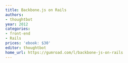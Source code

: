 ```yaml
---
title: Backbone.js on Rails
authors:
- thoughtbot
year: 2012
categories:
- front-end
- Rails
prices: 'ebook: $30'
editor: thoughtbot
home_url: https://gumroad.com/l/backbone-js-on-rails
---
```

